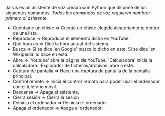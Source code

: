 Jarvis es un asistente de voz creado con Python que dispone de los siguientes comandos:
*Todos los comandos de voz requieren nombrar primero al asistente*
  - Cuéntame un chiste => Cuenta un chiste elegido aleatoriamente dentro de una lista.
  - Reproduce => Reproduce el elemento dicho en YouTube.
  - Qué hora es => Dice la hora actual del sistema.
  - Busca => Si se dice 'en Google' busca lo dicho en este. Si se dice 'en Wikipedia' lo hace en esta.
  - Abre => 'Youtube' abre la página de YouTube. 'Calculadora' inicia la calculadora. 'Explorador de ficheros/archivos' abre a este.
  - Captura de pantalla => Hace una captura de pantalla de la pantalla principal.
  - Control remoto => Inicia el control remoto para poder usar el ordenador con el teléfono móvil.
  - Descansa => Apaga el asistente.
  - Cierra sesión => Cierra la sesión
  - Reinicia el ordenador =>  Reinicia el ordenador
  - Apaga el ordenador => Apaga el ordenador.
